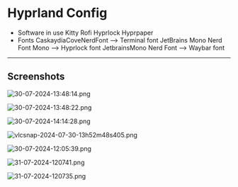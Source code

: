 # Hyprland Config
* Software in use 
			Kitty 
			Rofi 
			Hyprlock
			Hyprpaper
* Fonts
CaskaydiaCoveNerdFont --> Terminal font
JetBrains Mono Nerd Font Mono --> Hyprlock font
JetbrainsMono Nerd Font --> Waybar font

***
## Screenshots
![30-07-2024-13:48:14.png](:/a62816d9aa1348d382e4f5b33f643539)

![30-07-2024-13:48:22.png](:/264e0ae195674141abc22811bd4057ab)

![30-07-2024-14:14:28.png](:/b63d256125654f15bcf0b1f9fe0df219)

![vlcsnap-2024-07-30-13h52m48s405.png](:/007379f80ccf451cabaa8e417a3ab543)

![30-07-2024-12:05:39.png](:/2e82311bd98f468988d7fae119caad27)

![31-07-2024-120741.png](:/396e7b88a5104616bd1afbd6a9245adc)

![31-07-2024-120735.png](:/35e5d6a6bb0445c891e5483232942be1)
